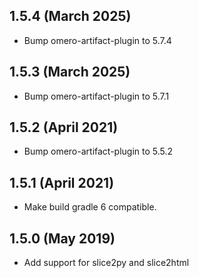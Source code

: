 1.5.4 (March 2025)
------------------

- Bump omero-artifact-plugin to 5.7.4

1.5.3 (March 2025)
------------------

- Bump omero-artifact-plugin to 5.7.1

1.5.2 (April 2021)
------------------

- Bump omero-artifact-plugin to 5.5.2

1.5.1 (April 2021)
------------------

- Make build gradle 6 compatible.

1.5.0 (May 2019)
----------------

- Add support for slice2py and slice2html
